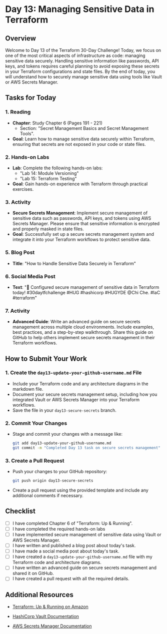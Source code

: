 # Day 13: Managing Sensitive Data in Terraform

## Overview

Welcome to Day 13 of the Terraform 30-Day Challenge! Today, we focus on one of the most critical aspects of infrastructure as code: managing sensitive data securely. Handling sensitive information like passwords, API keys, and tokens requires careful planning to avoid exposing these secrets in your Terraform configurations and state files. By the end of today, you will understand how to securely manage sensitive data using tools like Vault or AWS Secrets Manager.

## Tasks for Today

### 1. **Reading**
   - **Chapter**: Study  Chapter 6 (Pages 191 - 221)
     - Section: "Secret Management Basics and Secret Management Tools".
   - **Goal**: Learn how to manage sensitive data securely within Terraform, ensuring that secrets are not exposed in your code or state files.

### 2. **Hands-on Labs**
   - **Lab**: Complete the following hands-on labs:
     - "Lab 14: Module Versioning"
     - "Lab 15: Terraform Testing"
   - **Goal**: Gain hands-on experience with Terraform through practical exercises.
### 3. **Activity**
   - **Secure Secrets Management**: Implement secure management of sensitive data such as passwords, API keys, and tokens using AWS Secrets Manager. Please ensure that sensitive information is encrypted and properly masked in state files.
   - **Goal**: Successfully set up a secure secrets management system and integrate it into your Terraform workflows to protect sensitive data.

### 5. **Blog Post**
   - **Title**: "How to Handle Sensitive Data Securely in Terraform"

### 6. **Social Media Post**
   - **Text**: "🔐 Configured secure management of sensitive data in Terraform today! #30daytfchallenge #HUG #hashicorp #HUGYDE @Chi Che. #IaC #terraform"

### 7. **Activity**
   - **Advanced Guide**: Write an advanced guide on secure secrets management across multiple cloud environments. Include examples, best practices, and a step-by-step walkthrough. Share this guide on GitHub to help others implement secure secrets management in their Terraform workflows.

## How to Submit Your Work

### 1. **Create the `day13-update-your-github-username.md` File**
   - Include your Terraform code and any architecture diagrams in the markdown file.
   - Document your secure secrets management setup, including how you integrated Vault or AWS Secrets Manager into your Terraform workflows.
   - Save the file in your `day13-secure-secrets` branch.

### 2. **Commit Your Changes**
   - Stage and commit your changes with a message like:
     ```bash
     git add day13-update-your-github-username.md
     git commit -m "Completed Day 13 task on secure secrets management"
     ```

### 3. **Create a Pull Request**
   - Push your changes to your GitHub repository:
     ```bash
     git push origin day13-secure-secrets
     ```
   - Create a pull request using the provided template and include any additional comments if necessary.

## Checklist

- [ ] I have completed Chapter 6 of "Terraform: Up & Running".
- [ ] I have completed the required hands-on labs
- [ ] I have implemented secure management of sensitive data using Vault or AWS Secrets Manager.
- [ ] I have written and published a blog post about today's task.
- [ ] I have made a social media post about today's task.
- [ ] I have created a `day13-update-your-github-username.md` file with my Terraform code and architecture diagrams.
- [ ] I have written an advanced guide on secure secrets management and shared it on GitHub.
- [ ] I have created a pull request with all the required details.

## Additional Resources

- [Terraform: Up & Running on Amazon](https://www.amazon.com/Terraform-Running-Infrastructure-Configuration-Management/dp/1492046906)

- [HashiCorp Vault Documentation](https://www.vaultproject.io/docs)
- [AWS Secrets Manager Documentation](https://docs.aws.amazon.com/secretsmanager/latest/userguide/intro.html)




